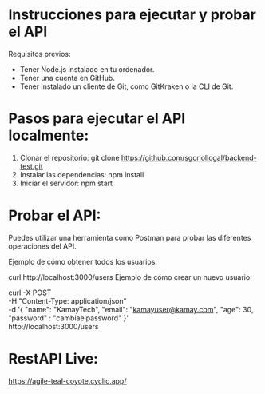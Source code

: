 # Instrucciones para ejecutar y probar el API
Requisitos previos:
- Tener Node.js instalado en tu ordenador.
- Tener una cuenta en GitHub.
- Tener instalado un cliente de Git, como GitKraken o la CLI de Git.

# Pasos para ejecutar el API localmente:
1. Clonar el repositorio: git clone https://github.com/sgcriollogal/backend-test.git
2. Instalar las dependencias: npm install
3. Iniciar el servidor: npm start

# Probar el API:
Puedes utilizar una herramienta como Postman para probar las diferentes operaciones del API.

Ejemplo de cómo obtener todos los usuarios:

curl http://localhost:3000/users
Ejemplo de cómo crear un nuevo usuario:

curl -X POST \
  -H "Content-Type: application/json" \
  -d '{
    "name": "KamayTech",
    "email": "kamayuser@kamay.com",
    "age": 30,
    "password" : "cambiaelpassword"
  }' \
  http://localhost:3000/users

# RestAPI Live:
https://agile-teal-coyote.cyclic.app/
